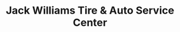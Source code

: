 ---
title: "Jack Williams Tire & Auto Service Center"
url: /towanda/jack-williams-tire-und-auto-service-center/
shop: Autowerkstatt
---
